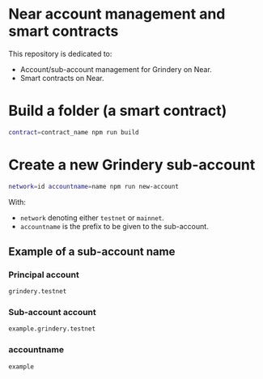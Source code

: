 # Near account management and smart contracts


This repository is dedicated to:
- Account/sub-account management for Grindery on Near.
- Smart contracts on Near.


# Build a folder (a smart contract)



```bash
contract=contract_name npm run build

```
# Create a new Grindery sub-account

```bash
network=id accountname=name npm run new-account
```

With:
-  `network` denoting either  `testnet` or `mainnet`.
- `accountname` is the prefix to be given to the sub-account.

## Example of a sub-account name
### Principal account
```bash
grindery.testnet
```
### Sub-account account
```bash
example.grindery.testnet
```
### accountname
```bash
example
```